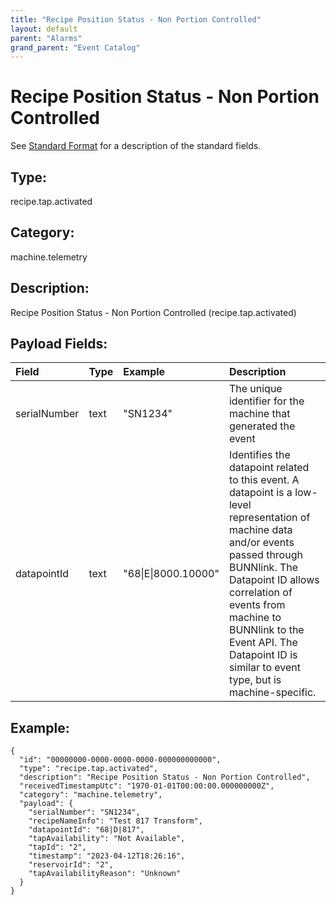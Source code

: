 ```yaml
---
title: "Recipe Position Status - Non Portion Controlled"
layout: default
parent: "Alarms"
grand_parent: "Event Catalog"
---
```


# Recipe Position Status - Non Portion Controlled

See [Standard Format](/event-subscriptions/event-format) for a description of the standard fields.

## Type:

recipe.tap.activated

## Category:

machine.telemetry

## Description: 

Recipe Position Status - Non Portion Controlled (recipe.tap.activated)

## Payload Fields:

| Field | Type | Example | Description |
|:------|:-----|:--------|:------------|
| serialNumber | text | "SN1234" | The unique identifier for the machine that generated the event |
| datapointId | text | "68\|E\|8000.10000" | Identifies the datapoint related to this event. A datapoint is a low-level representation of machine data and/or events passed through BUNNlink. The Datapoint ID allows correlation of events from machine to BUNNlink to the Event API. The Datapoint ID is similar to event type, but is machine-specific. |

## Example:

```
{
  "id": "00000000-0000-0000-0000-000000000000",
  "type": "recipe.tap.activated",
  "description": "Recipe Position Status - Non Portion Controlled",
  "receivedTimestampUtc": "1970-01-01T00:00:00.000000000Z",
  "category": "machine.telemetry",
  "payload": {
    "serialNumber": "SN1234",
    "recipeNameInfo": "Test 817 Transform",
    "datapointId": "68|D|817",
    "tapAvailability": "Not Available",
    "tapId": "2",
    "timestamp": "2023-04-12T18:26:16",
    "reservoirId": "2",
    "tapAvailabilityReason": "Unknown"
  }
}
```
